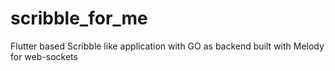 # scribble_for_me
Flutter based Scribble like application with GO as backend built with Melody for web-sockets
